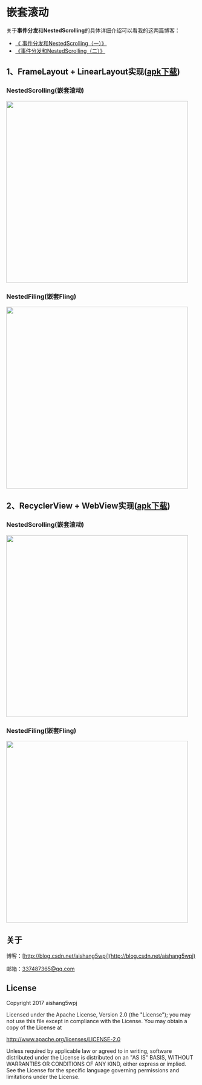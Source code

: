 # 嵌套滚动

关于**事件分发**和**NestedScrolling**的具体详细介绍可以看我的这两篇博客：
- [《 事件分发和NestedScrolling（一）》](http://blog.csdn.net/aishang5wpj/article/details/78868996)
- [《事件分发和NestedScrolling（二）》](http://blog.csdn.net/aishang5wpj/article/details/78873343)

## 1、FrameLayout + LinearLayout实现([apk下载](https://github.com/aishang5wpj/NestedScrollingDemo/blob/master/nestscrollingframelayout/nestscrollingframelayout-release.apk?raw=true))

### NestedScrolling(嵌套滚动)

<img src='nestscrollingframelayout/screenshot/01.gif' height='480px'/>

### NestedFiling(嵌套Fling)

<img src='nestscrollingframelayout/screenshot/02.gif' height='480px'/>

## 2、RecyclerView + WebView实现([apk下载](https://github.com/aishang5wpj/NestedScrollingDemo/blob/master/nestedscrollingrecyclerview/nestedscrollingrecyclerview-release.apk?raw=true))

### NestedScrolling(嵌套滚动)

<img src='nestedscrollingrecyclerview/screenshot/01.gif' height='480px'/>

### NestedFiling(嵌套Fling)

<img src='nestedscrollingrecyclerview/screenshot/02.gif' height='480px'/>

关于
--

博客：[http://blog.csdn.net/aishang5wpj](http://blog.csdn.net/aishang5wpj)

邮箱：337487365@qq.com

License
--
Copyright 2017 aishang5wpj

Licensed under the Apache License, Version 2.0 (the "License"); you may not use this file except in compliance with the License. You may obtain a copy of the License at

http://www.apache.org/licenses/LICENSE-2.0

Unless required by applicable law or agreed to in writing, software distributed under the License is distributed on an "AS IS" BASIS, WITHOUT WARRANTIES OR CONDITIONS OF ANY KIND, either express or implied. See the License for the specific language governing permissions and limitations under the License.
